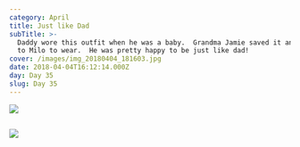 ```yaml
---
category: April
title: Just like Dad
subTitle: >-
  Daddy wore this outfit when he was a baby.  Grandma Jamie saved it and gave it
  to Milo to wear.  He was pretty happy to be just like dad! 
cover: /images/img_20180404_181603.jpg
date: 2018-04-04T16:12:14.000Z
day: Day 35
slug: Day 35
---
```

![](/images/mvimg_20180404_181654.jpg)

![]()

![](/images/img_20180404_181603.jpg)
